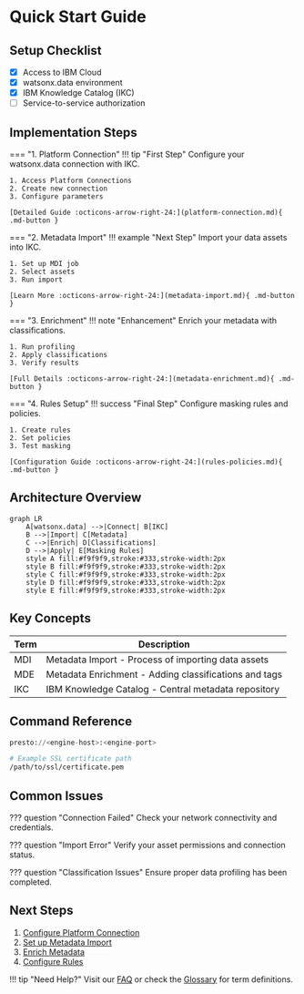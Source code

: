 # Quick Start Guide

## Setup Checklist

- [x] Access to IBM Cloud
- [x] watsonx.data environment
- [x] IBM Knowledge Catalog (IKC)
- [ ] Service-to-service authorization

## Implementation Steps

=== "1. Platform Connection"
    !!! tip "First Step"
        Configure your watsonx.data connection with IKC.

    1. Access Platform Connections
    2. Create new connection
    3. Configure parameters

    [Detailed Guide :octicons-arrow-right-24:](platform-connection.md){ .md-button }

=== "2. Metadata Import"
    !!! example "Next Step"
        Import your data assets into IKC.

    1. Set up MDI job
    2. Select assets
    3. Run import

    [Learn More :octicons-arrow-right-24:](metadata-import.md){ .md-button }

=== "3. Enrichment"
    !!! note "Enhancement"
        Enrich your metadata with classifications.

    1. Run profiling
    2. Apply classifications
    3. Verify results

    [Full Details :octicons-arrow-right-24:](metadata-enrichment.md){ .md-button }

=== "4. Rules Setup"
    !!! success "Final Step"
        Configure masking rules and policies.

    1. Create rules
    2. Set policies
    3. Test masking

    [Configuration Guide :octicons-arrow-right-24:](rules-policies.md){ .md-button }

## Architecture Overview

``` mermaid
graph LR
    A[watsonx.data] -->|Connect| B[IKC]
    B -->|Import| C[Metadata]
    C -->|Enrich| D[Classifications]
    D -->|Apply| E[Masking Rules]
    style A fill:#f9f9f9,stroke:#333,stroke-width:2px
    style B fill:#f9f9f9,stroke:#333,stroke-width:2px
    style C fill:#f9f9f9,stroke:#333,stroke-width:2px
    style D fill:#f9f9f9,stroke:#333,stroke-width:2px
    style E fill:#f9f9f9,stroke:#333,stroke-width:2px
```

## Key Concepts

| Term | Description |
|------|-------------|
| MDI | Metadata Import - Process of importing data assets |
| MDE | Metadata Enrichment - Adding classifications and tags |
| IKC | IBM Knowledge Catalog - Central metadata repository |

## Command Reference

```sql title="Connection String" linenums="1"
presto://<engine-host>:<engine-port>
```

```bash title="SSL Certificate" linenums="1"
# Example SSL certificate path
/path/to/ssl/certificate.pem
```

## Common Issues

??? question "Connection Failed"
    Check your network connectivity and credentials.

??? question "Import Error"
    Verify your asset permissions and connection status.

??? question "Classification Issues"
    Ensure proper data profiling has been completed.

## Next Steps

1. [Configure Platform Connection](platform-connection.md)
2. [Set up Metadata Import](metadata-import.md)
3. [Enrich Metadata](metadata-enrichment.md)
4. [Configure Rules](rules-policies.md)

!!! tip "Need Help?"
    Visit our [FAQ](faq.md) or check the [Glossary](glossary.md) for term definitions.
